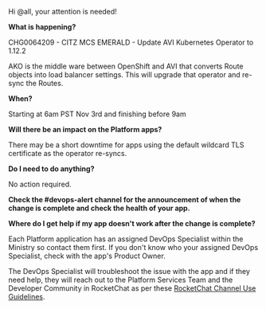 Hi @all, your attention is needed! 

**What is happening?**

CHG0064209 - CITZ MCS EMERALD - Update AVI Kubernetes Operator to 1.12.2

AKO is the middle ware between OpenShift and AVI that converts Route objects into load balancer settings. This will upgrade that operator and re-sync the Routes.

**When?**

Starting at 6am PST Nov 3rd and finishing before 9am

**Will there be an impact on the Platform apps?**

There may be a short downtime for apps using the default wildcard TLS certificate as the operator re-syncs.

**Do I need to do anything?**

No action required.

**Check the #devops-alert channel for the announcement of when the change is complete and check the health of your app.**

**Where do I get help if my app doesn't work after the change is complete?**

Each Platform application has an assigned DevOps Specialist within the Ministry so contact them first. If you don't know who your assigned DevOps Specialist, check with the app's Product Owner.

The DevOps Specialist will troubleshoot the issue with the app and if they need help, they will reach out to the Platform Services Team and the Developer Community in RocketChat as per these [RocketChat Channel Use Guidelines](https://developer.gov.bc.ca/docs/default/component/bc-developer-guide/rocketchat/rocketchat-channel-descriptions/).
